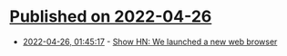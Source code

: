# [Published on 2022-04-26](index.md)

* [2022-04-26, 01:45:17](https://news.ycombinator.com/item?id=31163077) - [Show HN: We launched a new web browser](https://news.ycombinator.com/item?id=31163077)
